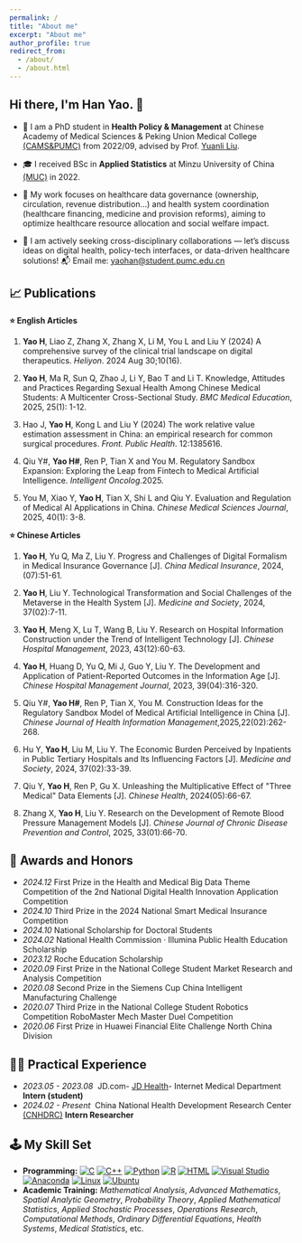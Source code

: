 ```yaml
---
permalink: /
title: "About me"
excerpt: "About me"
author_profile: true
redirect_from: 
  - /about/
  - /about.html
---
```



<span class='anchor' id='about-me'></span>
## Hi there, I'm Han Yao. 👋
* 🔭 I am a PhD student in **Health Policy & Management** at Chinese Academy of Medical Sciences & Peking Union Medical College [(CAMS&PUMC)](https://www.pumc.edu.cn/) from 2022/09, advised by Prof. [Yuanli Liu](http://pumc.teacher.360eol.com/teacherBasic/preview?teacherId=4919&previewCode=). 

* 🎓 I received BSc in **Applied Statistics** at Minzu University of China [(MUC)](https://www.muc.edu.cn/) in 2022. 

* 🌱 My work focuses on healthcare data governance (ownership, circulation, revenue distribution…) and health system coordination (healthcare financing, medicine and provision reforms), aiming to optimize healthcare resource allocation and social welfare impact.

* 🌋 I am actively seeking cross-disciplinary collaborations — let’s discuss ideas on digital health, policy-tech interfaces, or data-driven healthcare solutions! 📬 Email me: yaohan@student.pumc.edu.cn



<a id="publications"></a>
## 📈 Publications

**⭐ English Articles**

1.  **Yao H**, Liao Z, Zhang X, Zhang X, Li M, You L and Liu Y (2024) A comprehensive survey of the clinical trial landscape on digital therapeutics. *Heliyon*. 2024 Aug 30;10(16). 
   
1.  **Yao H**, Ma R, Sun Q, Zhao J, Li Y, Bao T and Li T. Knowledge, Attitudes and Practices Regarding Sexual Health Among Chinese Medical Students: A Multicenter Cross-Sectional Study. *BMC Medical Education*, 2025, 25(1): 1-12.
        
1.  Hao J, **Yao H**, Kong L and Liu Y (2024) The work relative value estimation assessment in China: an empirical research for common surgical procedures. *Front. Public Health*. 12:1385616.
        
1.  Qiu Y#, **Yao H#**, Ren P, Tian X and You M. Regulatory Sandbox Expansion: Exploring the Leap from Fintech to Medical Artificial Intelligence. *Intelligent Oncolog*.2025.

1.  You M, Xiao Y, **Yao H**, Tian X, Shi L and Qiu Y. Evaluation and Regulation of Medical AI Applications in China. *Chinese Medical Sciences Journal*, 2025, 40(1): 3-8.

   

**⭐ Chinese Articles**

1.  **Yao H**, Yu Q, Ma Z, Liu Y. Progress and Challenges of Digital Formalism in Medical Insurance Governance [J]. *China Medical Insurance*, 2024, (07):51-61.
   
1.  **Yao H**, Liu Y. Technological Transformation and Social Challenges of the Metaverse in the Health System [J]. *Medicine and Society*, 2024, 37(02):7-11.
   
1.  **Yao H**, Meng X, Lu T, Wang B, Liu Y. Research on Hospital Information Construction under the Trend of Intelligent Technology [J]. *Chinese Hospital Management*, 2023, 43(12):60-63.
   
1.  **Yao H**, Huang D, Yu Q, Mi J, Guo Y, Liu Y. The Development and Application of Patient-Reported Outcomes in the Information Age [J]. *Chinese Hospital Management Journal*, 2023, 39(04):316-320.
   
1.  Qiu Y#, **Yao H#**, Ren P, Tian X, You M. Construction Ideas for the Regulatory Sandbox Model of Medical Artificial Intelligence in China [J]. *Chinese Journal of Health Information Management*,2025,22(02):262-268.
   
1.  Hu Y, **Yao H**, Liu M, Liu Y. The Economic Burden Perceived by Inpatients in Public Tertiary Hospitals and Its Influencing Factors [J]. *Medicine and Society*, 2024, 37(02):33-39.
   
1.  Qiu Y, **Yao H**, Ren P, Gu X. Unleashing the Multiplicative Effect of "Three Medical" Data Elements [J]. *Chinese Health*, 2024(05):66-67.
   
1.  Zhang X, **Yao H**, Liu Y. Research on the Development of Remote Blood Pressure Management Models [J]. *Chinese Journal of Chronic Disease Prevention and Control*, 2025, 33(01):66-70.



<a id="awards"></a>
## 🔖 Awards and Honors

-   *2024.12*  First Prize in the Health and Medical Big Data Theme Competition of the 2nd National Digital Health Innovation Application Competition
-   *2024.10*  Third Prize in the 2024 National Smart Medical Insurance Competition
-   *2024.10*  National Scholarship for Doctoral Students
-   *2024.02*  National Health Commission · Illumina Public Health Education Scholarship
-   *2023.12*  Roche Education Scholarship
-   *2020.09*  First Prize in the National College Student Market Research and Analysis Competition
-   *2020.08*  Second Prize in the Siemens Cup China Intelligent Manufacturing Challenge
-   *2020.07*  Third Prize in the National College Student Robotics Competition RoboMaster Mech Master Duel Competition 
-   *2020.06*  First Prize in Huawei Financial Elite Challenge North China Division


<a id="experience"></a>
## 🧑‍💻 Practical Experience

-   *2023.05 - 2023.08*      JD.com- [JD Health](https://www.jdh.com/)- Internet Medical Department     **Intern (student)**
-   *2024.02 - Present*      China National Health Development Research Center [(CNHDRC)](http://www.nhei.cn/)    **Intern Researcher**

<a id="skills"></a>
## 🕹️ My Skill Set

- **Programming:** [![C](https://img.shields.io/badge/C-00599C?logo=c&logoColor=white)](#)
[![C++](https://img.shields.io/badge/C++-%2300599C.svg?logo=c%2B%2B&logoColor=white)](#)
[![Python](https://img.shields.io/badge/Python-3776AB?logo=python&logoColor=fff)](#)
[![R](https://img.shields.io/badge/R-%23276DC3.svg?logo=r&logoColor=white)](#)
[![HTML](https://img.shields.io/badge/HTML-%23E34F26.svg?logo=html5&logoColor=white)](#)
[![Visual Studio](https://custom-icon-badges.demolab.com/badge/Visual%20Studio-5C2D91.svg?&logo=visual-studio&logoColor=white)](#) 
[![Anaconda](https://img.shields.io/badge/Anaconda-44A833?logo=anaconda&logoColor=fff)](#)
[![Linux](https://img.shields.io/badge/Linux-FCC624?logo=linux&logoColor=black)](#)
[![Ubuntu](https://img.shields.io/badge/Ubuntu-E95420?logo=ubuntu&logoColor=white)](#)
- **Academic Training:** *Mathematical Analysis*, *Advanced Mathematics*, *Spatial Analytic Geometry*, *Probability Theory*, *Applied Mathematical Statistics*, *Applied Stochastic Processes*, *Operations Research*, *Computational Methods*, *Ordinary Differential Equations*, *Health Systems*, *Medical Statistics*, etc.
 
